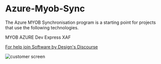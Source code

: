 # Azure-Myob-Sync

The Azure MYOB Synchronisation program is a starting point for projects that use the following technologies.

MYOB 
AZURE
Dev Express XAF

[For help join Software by Design's Discourse](https://discourse.softwarebydesign.com.au/t/about-the-azure-myob-sync-category/1303)

![customer screen](https://github.com/kgreed/azuremyobsync/AMS.Win/Images/Customers.PNG "Customers screen")

